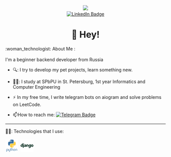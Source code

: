 <div align="center">
  <img src="https://media.giphy.com/media/v1.Y2lkPTc5MGI3NjExNHBkZmZpZzl3c2Z1OXFjd3VjZmV1bWF6YWprZWc4MjB0c2Jlcm83YiZlcD12MV9pbnRlcm5hbF9naWZfYnlfaWQmY3Q9Zw/3oKIPnAiaMCws8nOsE/giphy.gif" width="200">
</div>
<div id="badges" align="center">
  <a href="https://t.me/ov4rlxrd">
    <img src="https://img.shields.io/badge/Telegram-blue?style=for-the-badge&logo=telegram&logoColor=white" alt="LinkedIn Badge"/>
  </a>
</div>


<h1 align="center">👋 Hey! </h1>
:woman_technologist: About Me : </br></br>
   I'm a beginner backend developer from Russia

- 🔍: I try to develop my pet projects, learn something new.

- 👨‍🎓: I study at SPbPU in St. Petersburg, 1st year Informatics and Computer Engineering

- :zap: In my free time, I write telegram bots on aiogram and solve problems on LeetCode.

- :mailbox:How to reach me: [![Telegram Badge](https://img.shields.io/badge/-Telegram-blue?style=flat&logo=Telegram&logoColor=white)](t.me/ov4rlxrd)

<hr>

👨‍💻: Technologies that I use:</br></br>
<img src="https://github.com/devicons/devicon/blob/master/icons/python/python-original-wordmark.svg" width="40" height="40">&nbsp;
<img src="https://github.com/devicons/devicon/blob/master/icons/django/django-plain-wordmark.svg" width="40" height="40">&nbsp;
<!---
ov4rlxrd/ov4rlxrd is a ✨ special ✨ repository because its `README.md` (this file) appears on your GitHub profile.
You can click the Preview link to take a look at your changes.
--->
